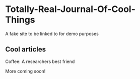 # Totally-Real-Journal-Of-Cool-Things
A fake site to be linked to for demo purposes

## Cool articles
Coffee: A researchers best friend

More coming soon!

